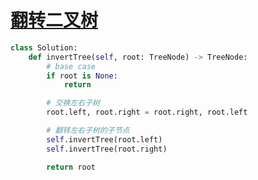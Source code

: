 # [翻转二叉树](https://leetcode.cn/problems/invert-binary-tree/)


```python
class Solution:
    def invertTree(self, root: TreeNode) -> TreeNode:
        # base case
        if root is None:
            return

        # 交换左右子树
        root.left, root.right = root.right, root.left

        # 翻转左右子树的子节点
        self.invertTree(root.left)
        self.invertTree(root.right)

        return root

```
